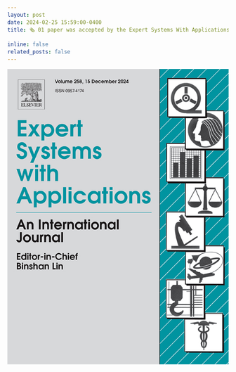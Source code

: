 ```yaml
---
layout: post
date: 2024-02-25 15:59:00-0400
title: 🗞️ 01 paper was accepted by the Expert Systems With Applications Journal (Q1).

inline: false
related_posts: false
---
```


![conference_pic](https://raw.githubusercontent.com/tpnam0901/tpnam0901.github.io/refs/heads/main/assets/img/journal/eswa.jpg)
